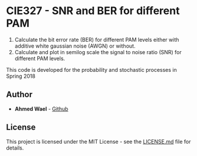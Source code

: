 # CIE327 - SNR and BER for different PAM

1. Calculate the bit error rate (BER) for different PAM levels either with additive white gaussian noise (AWGN) or without.
2. Calculate and plot in semilog scale the signal to noise ratio (SNR) for different PAM levels.


This code is developed for the probability and stochastic processes in Spring 2018

## Author

* **Ahmed Wael** - [Github](https://github.com/ahmedwael19)

## License

This project is licensed under the MIT License - see the [LICENSE.md](LICENSE.md) file for details.
